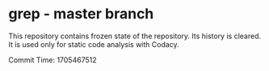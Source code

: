 # grep - master branch

This repository contains frozen state of the repository.
Its history is cleared. It is used only for static code
analysis with Codacy.

Commit Time: 1705467512